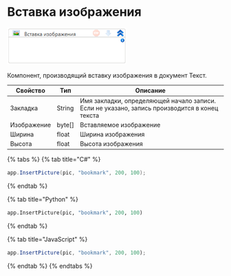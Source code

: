 # Вставка изображения

![](<../../../../.gitbook/assets/image (559).png>)

Компонент, производящий вставку изображения в документ Текст.

| Свойство    | Тип     | Описание                                                                                      |
| ----------- | ------- | --------------------------------------------------------------------------------------------- |
| Закладка    | String  | Имя закладки, определяющей начало записи. Если не указано, запись производится в конец текста |
| Изображение | byte\[] | Вставляемое изображение                                                                       |
| Ширина      | float   | Ширина изображения                                                                            |
| Высота      | float   | Высота изображения                                                                            |

{% tabs %}
{% tab title="C#" %}
```csharp
app.InsertPicture(pic, "bookmark", 200, 100);
```
{% endtab %}

{% tab title="Python" %}
```python
app.InsertPicture(pic, "bookmark", 200, 100)
```
{% endtab %}

{% tab title="JavaScript" %}
```javascript
app.InsertPicture(pic, "bookmark", 200, 100);
```
{% endtab %}
{% endtabs %}
